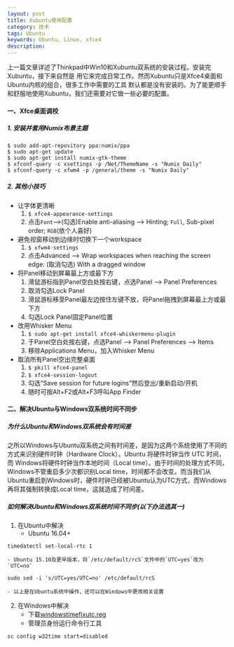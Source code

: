 ```yaml
---
layout: post
title: Xubuntu使用配置 
category: 技术
tags: Ubuntu
keywords: Ubuntu, Linux, xfce4
description: 
---
```


上一篇文章详述了Thinkpad中Win10和Xubuntu双系统的安装过程。安装完Xubuntu，接下来自然是
用它来完成日常工作。然而Xubuntu只是Xfce4桌面和Ubuntu内核的组合，很多工作中需要的工具
默认都是没有安装的。为了能更顺手和舒服地使用Xubuntu，我们还需要对它做一些必要的配置。

#### **一、Xfce桌面调校**   

##### **1. 安装并套用Numix布景主题**   

```shell
$ sudo add-apt-repository ppa:numix/ppa
$ sudo apt-get update
$ sudo apt-get install numix-gtk-theme
$ xfconf-query -c xsettings -p /Net/ThemeName -s "Numix Daily"
$ xfconf-query -c xfwm4 -p /general/theme -s "Numix Daily"
```

##### **2. 其他小技巧**

- 让字体更清晰
    1. `$ xfce4-appearance-settings`
    2. 点击`Font`-->(勾选)Enable anti-aliasing --> Hinting; `Full`, Sub-pixel order; `RGB`(依个人喜好)
- 避免视窗移动到边缘时切换下一个workspace
    1. `$ xfwm4-settings`
    2. 点击Advanced --> Wrap workspaces when reaching the screen edge: (取消勾选) With a dragged window
- 将Panel移动到屏幕最上方或最下方
    1. 滑鼠游标指到Panel空白处按右键，点选Panel --> Panel Preferences
    2. 取消勾选Lock Panel
    3. 滑鼠游标移至Panel最左边按住左键不放，将Panel拖拽到屏幕最上方或最下方
    4. 勾选Lock Panel固定Panel位置
- 改用Whisker Menu
    1. `$ sudo apt-get install xfce4-whiskermenu-plugin`
    2. 于Panel空白处按右键，点选Panel --> Panel Preferences --> Items
    3. 移除Applications Menu，加入Whisker Menu
- 取消所有Panel空出完整桌面
    1. `$ pkill xfce4-panel`
    2. `$ xfce4-session-logout`
    3. 勾选“Save session for future logins”然后登出/重新启动/开机
    4. 随时可按Alt+F2或Alt+F3呼叫App Finder


#### **二、解决Ubuntu与Windows双系统时间不同步**  

##### 为什么Ubuntu和Windows双系统会有时间差
之所以Windows与Ubuntu双系统之间有时间差，是因为这两个系统使用了不同的
方式来识别硬件时钟（Hardware Clock）。Ubuntu 将硬件时钟当作 UTC 时间，而
Windows将硬件时钟当作本地时间（Local time）。由于时间的处理方式不同，
Windows不管重启多少次都识别Local time，时间都不会改变。而当我们从
Ubuntu重启到Windows时，硬件时钟已经被Ubuntu认为UTC方式，而Windows
再将其强制转换成Local time，这就造成了时间差。

##### 如何解决Ubuntu和Windows双系统时间不同步(以下办法选其一)

1. 在Ubuntu中解决
    - Ubuntu 16.04+  
```shell
timedatectl set-local-rtc 1
```
    - Ubuntu 15.10及更早版本，将`/etc/default/rcS`文件中的`UTC=yes`改为`UTC=no`   
```shell
sudo sed -i 's/UTC=yes/UTC=no' /etc/default/rcS
```
    - 以上是在Ubuntu系统中操作，还可以在Windows中更改相关设置
2. 在Windows中解决
    - 下载[windowstimefixutc.reg](http://www.linuxandubuntu.com/uploads/2/1/1/5/21152474/windowstimefixutc.reg)
    - 管理员身份运行命令行工具  

```shell
sc config w32time start=disabled
```



